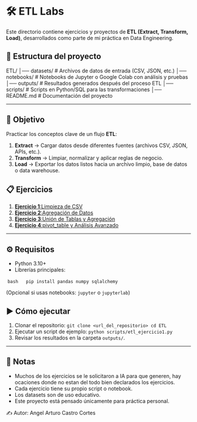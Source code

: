 # 🛠️ ETL Labs

Este directorio contiene ejercicios y proyectos de **ETL (Extract, Transform, Load)**, desarrollados como parte de mi práctica en Data Engineering.  

## 📂 Estructura del proyecto

ETL/
│── datasets/ # Archivos de datos de entrada (CSV, JSON, etc.)
│── notebooks/ # Notebooks de Jupyter o Google Colab con análisis y pruebas
│── outputs/ # Resultados generados después del proceso ETL
│── scripts/ # Scripts en Python/SQL para las transformaciones
│── README.md # Documentación del proyecto

---

## 🚀 Objetivo
  
Practicar los conceptos clave de un flujo **ETL**:

1. **Extract** → Cargar datos desde diferentes fuentes (archivos CSV, JSON, APIs, etc.).  
2. **Transform** → Limpiar, normalizar y aplicar reglas de negocio.  
3. **Load** → Exportar los datos listos hacia un archivo limpio, base de datos o data warehouse.  

## 📋 Ejercicios

1. [**Ejercicio 1**:Limpieza de CSV](notebooks/etl_ejercicio1.ipynb)
2. [**Ejercicio 2**:Agregación de Datos](notebooks/etl_ejercicio2.ipynb)
3. [**Ejercicio 3**:Unión de Tablas y Agregación](notebooks/etl_ejercicio3.ipynb)
4. [**Ejercicio 4**:pivot_table y Análisis Avanzado](notebooks/etl_ejercicio4.ipynb)


---


## ⚙️ Requisitos

- Python 3.10+  
- Librerías principales:  

 ```bash
  pip install pandas numpy sqlalchemy
  ```

  (Opcional si usas notebooks: `jupyter` o `jupyterlab`)

## ▶️ Cómo ejecutar

1. Clonar el repositorio:
    `git clone <url_del_repositorio> cd ETL`
2. Ejecutar un script de ejemplo:
    `python scripts/etl_ejercicio1.py`
3. Revisar los resultados en la carpeta `outputs/`.
  
---
## 📖 Notas

- Muchos de los ejercicios se le solicitaron a IA para que generen, hay ocaciones donde no estan del todo bien declarados los ejercicios.
- Cada ejercicio tiene su propio script o notebook.
- Los datasets son de uso educativo.
- Este proyecto está pensado únicamente para práctica personal.

✍️ Autor: Angel Arturo Castro Cortes
